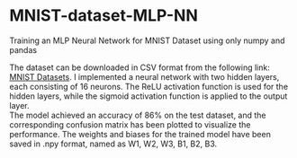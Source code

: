 # MNIST-dataset-MLP-NN
Training an MLP Neural Network for MNIST Dataset using only numpy and pandas


The dataset can be downloaded in CSV format from the following link: [MNIST Datasets](https://git-disl.github.io/GTDLBench/datasets/mnist_datasets/).
I implemented a neural network with two hidden layers, each consisting of 16 neurons. 
The ReLU activation function is used for the hidden layers, while the sigmoid activation function is applied to the output layer. <br>
The model achieved an accuracy of 86% on the test dataset, and the corresponding confusion matrix has been plotted to visualize the performance.
The weights and biases for the trained model have been saved in .npy format, named as W1, W2, W3, B1, B2, B3. 
